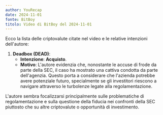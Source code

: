 ```yaml
---
author: YouRecap
date: 2024-11-01
fonte: BitBoy
titolo: Video di BitBoy del 2024-11-01
---
```

Ecco la lista delle criptovalute citate nel video e le relative intenzioni dell'autore:

1. **Deadbox (DEAD)**: 
   - **Intenzione**: **Acquisto**.
   - **Motivo**: L'autore evidenzia che, nonostante le accuse di frode da parte della SEC, il caso ha mostrato una cattiva condotta da parte dell'agenzia. Questo porta a considerare che l'azienda potrebbe avere potenziale futuro, specialmente se gli investitori riescono a navigare attraverso le turbolenze legate alla regolamentazione.

L'autore sembra focalizzarsi principalmente sulle problematiche di regolamentazione e sulla questione della fiducia nei confronti della SEC piuttosto che su altre criptovalute o opportunità di investimento.
